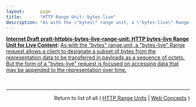 ```yaml
---
layout:      page
title:       "HTTP Range Unit: bytes-live"
description: "As with the \"bytes\" range unit, a \"bytes-live\" Range request allows a client to designate a subset of bytes from the representation data to be transferred in payloads as a sequence of octets. But the form of a \"bytes-live\" request is focused on accessing data that may be appended to the representation over time."
---
```


**[Internet Draft pratt-httpbis-bytes-live-range-unit: HTTP bytes-live Range Unit for Live Content](/specs/IETF/I-D/pratt-httpbis-bytes-live-range-unit "To accommodate byte range requests for content that has data appended over time, this document defines a new HTTP range unit named &#34;bytes-live&#34;. The &#34;bytes-live&#34; range unit provides the ability for a client to specify a byte range in a GET or HEAD request which starts at an arbitrary byte offset within the representation and ends at an indeterminate offset, represented by &#34;*&#34;."):** [As with the "bytes" range unit, a "bytes-live" Range request allows a client to designate a subset of bytes from the representation data to be transferred in payloads as a sequence of octets. But the form of a "bytes-live" request is focused on accessing data that may be appended to the representation over time.](http://tools.ietf.org/html/draft-pratt-httpbis-bytes-live-range-unit#section-2 "Read documentation for HTTP Range Unit &#34;bytes-live&#34;")

<br/>
<hr/>

<p style="text-align: right">Return to list of all ( <a href="../http-range-units">HTTP Range Units</a> | <a href="../">Web Concepts</a> )</p>